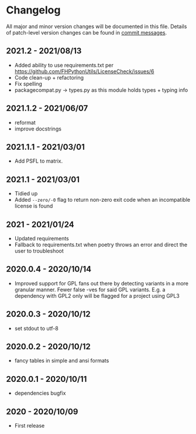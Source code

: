 # Changelog
All major and minor version changes will be documented in this file. Details of
patch-level version changes can be found in [commit messages](../../commits/master).

## 2021.2 - 2021/08/13
- Added ability to use requirements.txt per https://github.com/FHPythonUtils/LicenseCheck/issues/6
- Code clean-up + refactoring
- Fix spelling
- packagecompat.py → types.py as this module holds types + typing info

## 2021.1.2 - 2021/06/07
- reformat
- improve docstrings

## 2021.1.1 - 2021/03/01
- Add PSFL to matrix.

## 2021.1 - 2021/03/01
- Tidied up
- Added `--zero/-0` flag to return non-zero exit code when an incompatible
  license is found

## 2021 - 2021/01/24
- Updated requirements
- Fallback to requirements.txt when poetry throws an error and direct the user
  to troubleshoot

## 2020.0.4 - 2020/10/14
- Improved support for GPL fans out there by detecting variants in a more
  granular manner. Fewer false -ves for said GPL variants. E.g. a dependency with
  GPL2 only will be flagged for a project using GPL3

## 2020.0.3 - 2020/10/12
- set stdout to utf-8

## 2020.0.2 - 2020/10/12
- fancy tables in simple and ansi formats

## 2020.0.1 - 2020/10/11
- dependencies bugfix

## 2020 - 2020/10/09
- First release
